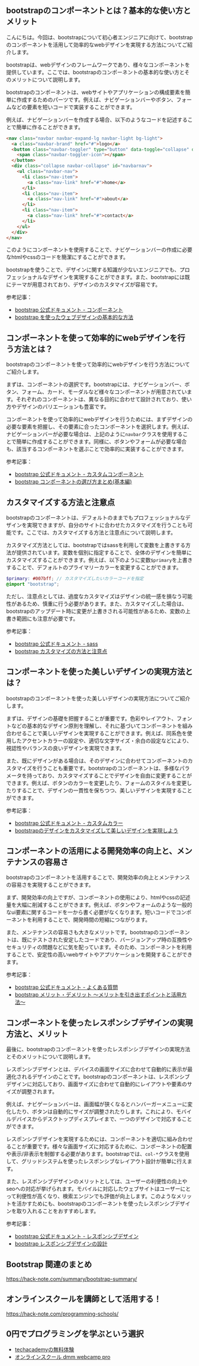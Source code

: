 <!--
title:   【bootstrap】コンポーネントを活用して効率的なwebデザインを実現しよう
tags:    Bootstrap,Webデザイン
id:      
private: false
-->


## bootstrapのコンポーネントとは？基本的な使い方とメリット

こんにちは。今回は、bootstrapについて初心者エンジニアに向けて、bootstrapのコンポーネントを活用して効率的なwebデザインを実現する方法についてご紹介します。

bootstrapは、webデザインのフレームワークであり、様々なコンポーネントを提供しています。ここでは、bootstrapのコンポーネントの基本的な使い方とそのメリットについて説明します。

bootstrapのコンポーネントは、webサイトやアプリケーションの構成要素を簡単に作成するためのパーツです。例えば、ナビゲーションバーやボタン、フォームなどの要素を短いコードで実装することができます。

例えば、ナビゲーションバーを作成する場合、以下のようなコードを記述することで簡単に作ることができます。

```html
<nav class="navbar navbar-expand-lg navbar-light bg-light">
  <a class="navbar-brand" href="#">logo</a>
  <button class="navbar-toggler" type="button" data-toggle="collapse" data-target="#navbarnav" aria-controls="navbarnav" aria-expanded="false" aria-label="toggle navigation">
    <span class="navbar-toggler-icon"></span>
  </button>
  <div class="collapse navbar-collapse" id="navbarnav">
    <ul class="navbar-nav">
      <li class="nav-item">
        <a class="nav-link" href="#">home</a>
      </li>
      <li class="nav-item">
        <a class="nav-link" href="#">about</a>
      </li>
      <li class="nav-item">
        <a class="nav-link" href="#">contact</a>
      </li>
    </ul>
  </div>
</nav>
```

このようにコンポーネントを使用することで、ナビゲーションバーの作成に必要なhtmlやcssのコードを簡潔にすることができます。

bootstrapを使うことで、デザインに関する知識が少ないエンジニアでも、プロフェッショナルなデザインを実現することができます。また、bootstrapには既にテーマが用意されており、デザインのカスタマイズが容易です。

参考記事：
- [bootstrap 公式ドキュメント - コンポーネント](https://getbootstrap.com/docs/5.0/components/)
- [bootstrap を使ったウェブデザインの基本的な方法](https://qiita.com/hamu4d3/items/af02e92c5d3e3916dfe3)

## コンポーネントを使って効率的にwebデザインを行う方法とは？

bootstrapのコンポーネントを使って効率的にwebデザインを行う方法についてご紹介します。

まずは、コンポーネントの選択です。bootstrapには、ナビゲーションバー、ボタン、フォーム、カード、モーダルなど様々なコンポーネントが用意されています。それぞれのコンポーネントは、異なる目的に合わせて設計されており、使い方やデザインのバリエーションも豊富です。

コンポーネントを使って効率的にwebデザインを行うためには、まずデザインの必要な要素を把握し、その要素に合ったコンポーネントを選択します。例えば、ナビゲーションバーが必要な場合は、上記のように`navbar`クラスを使用することで簡単に作成することができます。同様に、ボタンやフォームが必要な場合も、該当するコンポーネントを選ぶことで効率的に実装することができます。

参考記事：
- [bootstrap 公式ドキュメント - カスタムコンポーネント](https://getbootstrap.com/docs/5.0/customize/components/)
- [bootstrap コンポーネントの選び方まとめ(基本編)](https://parashuto.com/rriver/development/how-to-use-bootstrap-components)

## カスタマイズする方法と注意点

bootstrapのコンポーネントは、デフォルトのままでもプロフェッショナルなデザインを実現できますが、自分のサイトに合わせたカスタマイズを行うことも可能です。ここでは、カスタマイズする方法と注意点について説明します。

カスタマイズ方法としては、bootstrapではsassを利用して変数を上書きする方法が提供されています。変数を個別に指定することで、全体のデザインを簡単にカスタマイズすることができます。例えば、以下のように変数`$primary`を上書きすることで、デフォルトのプライマリーカラーを変更することができます。

```scss
$primary: #007bff; // カスタマイズしたいカラーコードを指定
@import "bootstrap";
```

ただし、注意点としては、過度なカスタマイズはデザインの統一感を損なう可能性があるため、慎重に行う必要があります。また、カスタマイズした場合は、bootstrapのアップデート時に変更が上書きされる可能性があるため、変数の上書き範囲にも注意が必要です。

参考記事：
- [bootstrap 公式ドキュメント - sass](https://getbootstrap.com/docs/5.0/customize/sass/)
- [bootstrap カスタマイズの方法と注意点](https://qiita.com/kanataha/items/3d821b14b12b5164e7c2)

## コンポーネントを使った美しいデザインの実現方法とは？

bootstrapのコンポーネントを使った美しいデザインの実現方法についてご紹介します。

まずは、デザインの基礎を把握することが重要です。色彩やレイアウト、フォントなどの基本的なデザイン原則を理解し、それに基づいてコンポーネントを組み合わせることで美しいデザインを実現することができます。例えば、同系色を使用したアクセントカラーの設定や、適切な文字サイズ・余白の設定などにより、視認性やバランスの良いデザインを実現できます。

また、既にデザインがある場合は、そのデザインに合わせてコンポーネントのカスタマイズを行うことも重要です。bootstrapのコンポーネントは、多様なパラメータを持っており、カスタマイズすることでデザインを自由に変更することができます。例えば、ボタンのカラーを変更したり、フォームのスタイルを変更したりすることで、デザインの一貫性を保ちつつ、美しいデザインを実現することができます。

参考記事：
- [bootstrap 公式ドキュメント - カスタムカラー](https://getbootstrap.com/docs/5.0/customize/color/)
- [bootstrapのデザインをカスタマイズして美しいデザインを実現しよう](https://alineuj.com/blog/bootstrap-design-customization/)

## コンポーネントの活用による開発効率の向上と、メンテナンスの容易さ

bootstrapのコンポーネントを活用することで、開発効率の向上とメンテナンスの容易さを実現することができます。

まず、開発効率の向上ですが、コンポーネントの使用により、htmlやcssの記述量を大幅に削減することができます。例えば、ボタンやフォームのような一般的なui要素に関するコードを一から書く必要がなくなります。短いコードでコンポーネントを利用することで、開発時間の短縮につながります。

また、メンテナンスの容易さも大きなメリットです。bootstrapのコンポーネントは、既にテストされた安定したコードであり、バージョンアップ時の互換性やセキュリティの問題などに気を配っています。そのため、コンポーネントを利用することで、安定性の高いwebサイトやアプリケーションを開発することができます。

参考記事：
- [bootstrap 公式ドキュメント - よくある質問](https://getbootstrap.com/docs/4.0/getting-started/faq/)
- [bootstrap メリット・デメリット 〜メリットを引き出すポイントと活用方法〜](https://www.webprofessional.jp/pros-and-cons-of-bootstrap-framework/)

## コンポーネントを使ったレスポンシブデザインの実現方法と、メリット

最後に、bootstrapのコンポーネントを使ったレスポンシブデザインの実現方法とそのメリットについて説明します。

レスポンシブデザインとは、デバイスの画面サイズに合わせて自動的に表示が最適化されるデザインのことです。bootstrapのコンポーネントは、レスポンシブデザインに対応しており、画面サイズに合わせて自動的にレイアウトや要素のサイズが調整されます。

例えば、ナビゲーションバーは、画面幅が狭くなるとハンバーガーメニューに変化したり、ボタンは自動的にサイズが調整されたりします。これにより、モバイルデバイスからデスクトップディスプレイまで、一つのデザインで対応することができます。

レスポンシブデザインを実現するためには、コンポーネントを適切に組み合わせることが重要です。様々な画面サイズに対応するために、コンポーネントの配置や表示/非表示を制御する必要があります。bootstrapでは、`col-*`クラスを使用して、グリッドシステムを使ったレスポンシブなレイアウト設計が簡単に行えます。

また、レスポンシブデザインのメリットとしては、ユーザーの利便性の向上やseoへの対応が挙げられます。モバイルに対応したウェブサイトはユーザーにとって利便性が高くなり、検索エンジンでも評価が向上します。このようなメリットを活かすためにも、bootstrapのコンポーネントを使ったレスポンシブデザインを取り入れることをおすすめします。

参考記事：
- [bootstrap 公式ドキュメント - レスポンシブデザイン](https://getbootstrap.com/docs/5.0/layout/responsive-design/)
- [bootstrap レスポンシブデザインの設計](https://qiita.com/k-wolf-jp/items/ea5d2812d99a9f560d98)



## Bootstrap 関連のまとめ
https://hack-note.com/summary/bootstrap-summary/



## オンラインスクールを講師として活用する！
https://hack-note.com/programming-schools/



## 0円でプログラミングを学ぶという選択
- [techacademyの無料体験](//af.moshimo.com/af/c/click?a_id=2612475&amp;p_id=1555&amp;pc_id=2816&amp;pl_id=22706&amp;url=https%3a%2f%2ftechacademy.jp%2fhtmlcss-trial%3futm_source%3dmoshimo%26utm_medium%3daffiliate%26utm_campaign%3dtextad)
- [オンラインスクール dmm webcamp pro](//af.moshimo.com/af/c/click?a_id=2612482&amp;p_id=1363&amp;pc_id=2297&amp;pl_id=39999&amp;guid=on)
